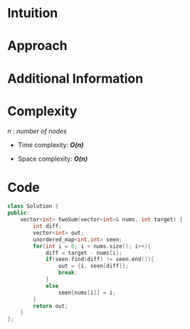 # Intuition

# Approach

# Additional Information


# Complexity
*n : number of nodes*
- Time complexity: ***O(n)***
<!-- Add your time complexity here, e.g. $$O(n)$$ -->

- Space complexity: ***O(n)***
<!-- Add your space complexity here, e.g. $$O(n)$$ -->

# Code
```cpp
class Solution {
public:
    vector<int> twoSum(vector<int>& nums, int target) {
        int diff;
        vector<int> out;
        unordered_map<int,int> seen;
        for(int i = 0; i < nums.size(); i++){
            diff = target - nums[i];
            if(seen.find(diff) != seen.end()){
                out = {i, seen[diff]};
                break;
            }
            else
                seen[nums[i]] = i;
        }
        return out;
    }
};
```
